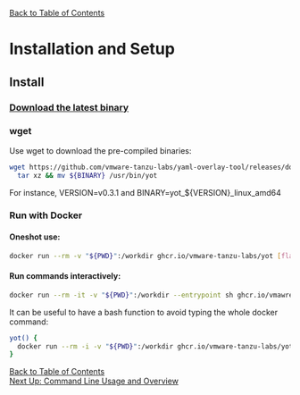 [Back to Table of Contents](../documentation.md)


# Installation and Setup

## Install

### [Download the latest binary](https://github.com/vmare-tanzu-labs/yaml-overlay-tool/releases/latest)

### wget
Use wget to download the pre-compiled binaries:

```bash
wget https://github.com/vmware-tanzu-labs/yaml-overlay-tool/releases/download/${VERSION}/${BINARY}.tar.gz -O - |\
  tar xz && mv ${BINARY} /usr/bin/yot
```

For instance, VERSION=v0.3.1 and BINARY=yot_${VERSION}_linux_amd64

### Run with Docker

#### Oneshot use:

```bash
docker run --rm -v "${PWD}":/workdir ghcr.io/vmware-tanzu-labs/yot [flags]
```

#### Run commands interactively:

```bash
docker run --rm -it -v "${PWD}":/workdir --entrypoint sh ghcr.io/vmawre-tanzu-labs/yot
```

It can be useful to have a bash function to avoid typing the whole docker command:

```bash
yot() {
  docker run --rm -i -v "${PWD}":/workdir ghcr.io/vmware-tanzu-labs/yot "$@"
}
```


[Back to Table of Contents](../documentation.md)  
[Next Up: Command Line Usage and Overview](usage.md)